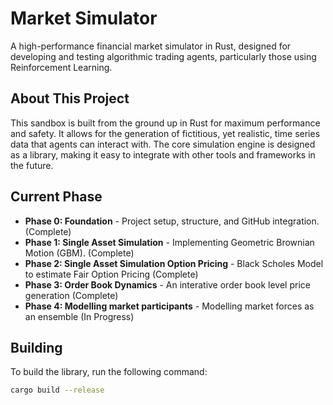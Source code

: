 # Market Simulator

A high-performance financial market simulator in Rust, designed for developing and testing algorithmic trading agents, particularly those using Reinforcement Learning.

## About This Project

This sandbox is built from the ground up in Rust for maximum performance and safety. It allows for the generation of fictitious, yet realistic, time series data that agents can interact with. The core simulation engine is designed as a library, making it easy to integrate with other tools and frameworks in the future. 

## Current Phase

- **Phase 0: Foundation** - Project setup, structure, and GitHub integration. (Complete)
- **Phase 1: Single Asset Simulation** - Implementing Geometric Brownian Motion (GBM). (Complete)
- **Phase 2: Single Asset Simulation Option Pricing** - Black Scholes Model to estimate Fair Option Pricing  (Complete)
- **Phase 3: Order Book Dynamics** - An interative order book level price generation  (Complete)
- **Phase 4: Modelling market participants** - Modelling market forces as an ensemble (In Progress)

## Building

To build the library, run the following command:
```bash
cargo build --release